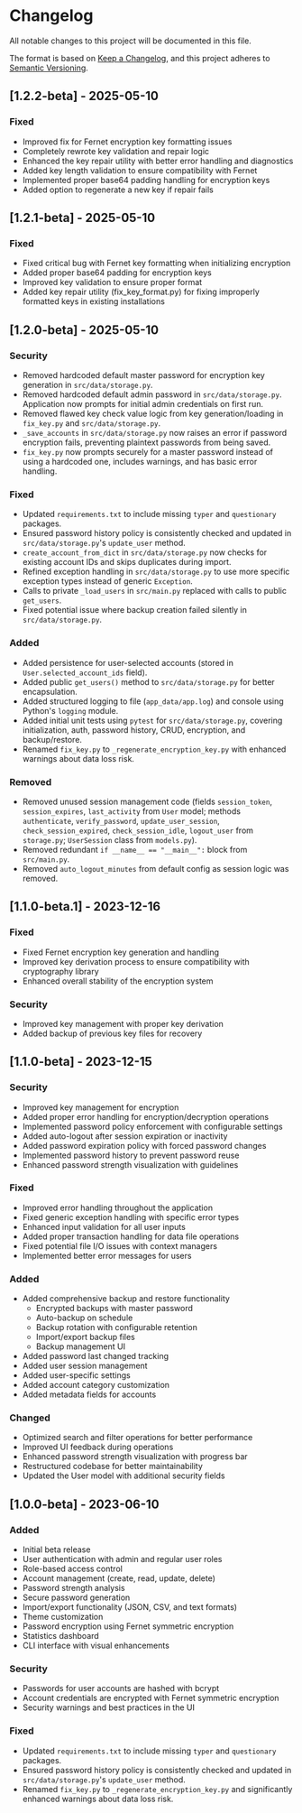 # Changelog

All notable changes to this project will be documented in this file.

The format is based on [Keep a Changelog](https://keepachangelog.com/en/1.0.0/),
and this project adheres to [Semantic Versioning](https://semver.org/spec/v2.0.0.html).

## [1.2.2-beta] - 2025-05-10

### Fixed

- Improved fix for Fernet encryption key formatting issues
- Completely rewrote key validation and repair logic
- Enhanced the key repair utility with better error handling and diagnostics
- Added key length validation to ensure compatibility with Fernet
- Implemented proper base64 padding handling for encryption keys
- Added option to regenerate a new key if repair fails

## [1.2.1-beta] - 2025-05-10

### Fixed

- Fixed critical bug with Fernet key formatting when initializing encryption
- Added proper base64 padding for encryption keys
- Improved key validation to ensure proper format
- Added key repair utility (fix_key_format.py) for fixing improperly formatted keys in existing installations

## [1.2.0-beta] - 2025-05-10

### Security

- Removed hardcoded default master password for encryption key generation in `src/data/storage.py`.
- Removed hardcoded default admin password in `src/data/storage.py`. Application now prompts for initial admin credentials on first run.
- Removed flawed key check value logic from key generation/loading in `fix_key.py` and `src/data/storage.py`.
- `_save_accounts` in `src/data/storage.py` now raises an error if password encryption fails, preventing plaintext passwords from being saved.
- `fix_key.py` now prompts securely for a master password instead of using a hardcoded one, includes warnings, and has basic error handling.

### Fixed

- Updated `requirements.txt` to include missing `typer` and `questionary` packages.
- Ensured password history policy is consistently checked and updated in `src/data/storage.py`'s `update_user` method.
- `create_account_from_dict` in `src/data/storage.py` now checks for existing account IDs and skips duplicates during import.
- Refined exception handling in `src/data/storage.py` to use more specific exception types instead of generic `Exception`.
- Calls to private `_load_users` in `src/main.py` replaced with calls to public `get_users`.
- Fixed potential issue where backup creation failed silently in `src/data/storage.py`.

### Added

- Added persistence for user-selected accounts (stored in `User.selected_account_ids` field).
- Added public `get_users()` method to `src/data/storage.py` for better encapsulation.
- Added structured logging to file (`app_data/app.log`) and console using Python's `logging` module.
- Added initial unit tests using `pytest` for `src/data/storage.py`, covering initialization, auth, password history, CRUD, encryption, and backup/restore.
- Renamed `fix_key.py` to `_regenerate_encryption_key.py` with enhanced warnings about data loss risk.

### Removed

- Removed unused session management code (fields `session_token`, `session_expires`, `last_activity` from `User` model; methods `authenticate`, `verify_password`, `update_user_session`, `check_session_expired`, `check_session_idle`, `logout_user` from `storage.py`; `UserSession` class from `models.py`).
- Removed redundant `if __name__ == "__main__":` block from `src/main.py`.
- Removed `auto_logout_minutes` from default config as session logic was removed.

## [1.1.0-beta.1] - 2023-12-16

### Fixed

- Fixed Fernet encryption key generation and handling
- Improved key derivation process to ensure compatibility with cryptography library
- Enhanced overall stability of the encryption system

### Security

- Improved key management with proper key derivation
- Added backup of previous key files for recovery

## [1.1.0-beta] - 2023-12-15

### Security

- Improved key management for encryption
- Added proper error handling for encryption/decryption operations
- Implemented password policy enforcement with configurable settings
- Added auto-logout after session expiration or inactivity
- Added password expiration policy with forced password changes
- Implemented password history to prevent password reuse
- Enhanced password strength visualization with guidelines

### Fixed

- Improved error handling throughout the application
- Fixed generic exception handling with specific error types
- Enhanced input validation for all user inputs
- Added proper transaction handling for data file operations
- Fixed potential file I/O issues with context managers
- Implemented better error messages for users

### Added

- Added comprehensive backup and restore functionality
  - Encrypted backups with master password
  - Auto-backup on schedule
  - Backup rotation with configurable retention
  - Import/export backup files
  - Backup management UI
- Added password last changed tracking
- Added user session management
- Added user-specific settings
- Added account category customization
- Added metadata fields for accounts

### Changed

- Optimized search and filter operations for better performance
- Improved UI feedback during operations
- Enhanced password strength visualization with progress bar
- Restructured codebase for better maintainability
- Updated the User model with additional security fields

## [1.0.0-beta] - 2023-06-10

### Added

- Initial beta release
- User authentication with admin and regular user roles
- Role-based access control
- Account management (create, read, update, delete)
- Password strength analysis
- Secure password generation
- Import/export functionality (JSON, CSV, and text formats)
- Theme customization
- Password encryption using Fernet symmetric encryption
- Statistics dashboard
- CLI interface with visual enhancements

### Security

- Passwords for user accounts are hashed with bcrypt
- Account credentials are encrypted with Fernet symmetric encryption
- Security warnings and best practices in the UI

### Fixed

- Updated `requirements.txt` to include missing `typer` and `questionary` packages.
- Ensured password history policy is consistently checked and updated in `src/data/storage.py`'s `update_user` method.
- Renamed `fix_key.py` to `_regenerate_encryption_key.py` and significantly enhanced warnings about data loss risk.
